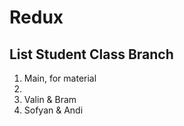 # Redux

## List Student Class Branch

<ol>
<li> Main, for material <li>
  <li>Valin & Bram</li>
  <li>Sofyan & Andi</li>
</ol>
